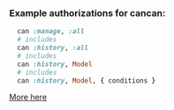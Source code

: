 ### Example authorizations for cancan:

```ruby
  can :manage, :all
  # includes
  can :history, :all
  # includes
  can :history, Model
  # includes
  can :history, Model, { conditions }
```

[More here](../lib/rails_admin/config/actions/history_show.rb)
